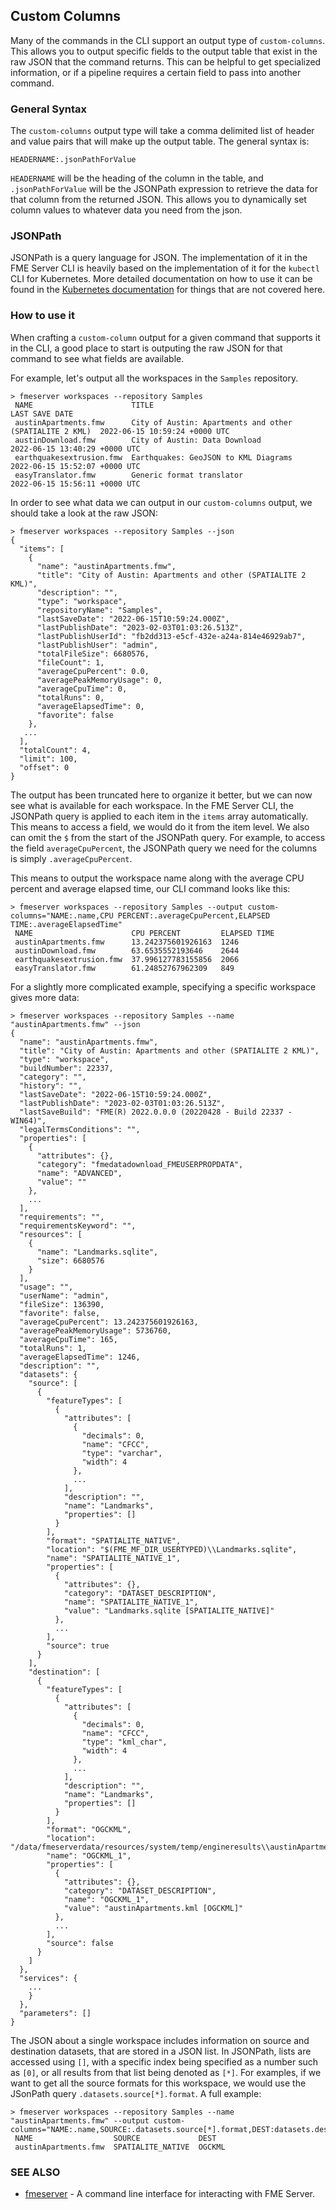 ## Custom Columns

Many of the commands in the CLI support an output type of `custom-columns`. This allows you to output specific fields to the output table that exist in the raw JSON that the command returns. This can be helpful to get specialized information, or if a pipeline requires a certain field to pass into another command.

### General Syntax

The `custom-columns` output type will take a comma delimited list of header and value pairs that will make up the output table. The general syntax is:
```
HEADERNAME:.jsonPathForValue
```
`HEADERNAME` will be the heading of the column in the table, and `.jsonPathForValue` will be the JSONPath expression to retrieve the data for that column from the returned JSON. This allows you to dynamically set column values to whatever data you need from the json.

### JSONPath

JSONPath is a query language for JSON. The implementation of it in the FME Server CLI is heavily based on the implementation of it for the `kubectl` CLI for Kubernetes. More detailed documentation on how to use it can be found in the [Kubernetes documentation](https://kubernetes.io/docs/reference/kubectl/jsonpath/) for things that are not covered here.

### How to use it

When crafting a `custom-column` output for a given command that supports it in the CLI, a good place to start is outputing the raw JSON for that command to see what fields are available.

For example, let's output all the workspaces in the `Samples` repository.

```
> fmeserver workspaces --repository Samples
 NAME                      TITLE                                                    LAST SAVE DATE                
 austinApartments.fmw      City of Austin: Apartments and other (SPATIALITE 2 KML)  2022-06-15 10:59:24 +0000 UTC 
 austinDownload.fmw        City of Austin: Data Download                            2022-06-15 13:40:29 +0000 UTC 
 earthquakesextrusion.fmw  Earthquakes: GeoJSON to KML Diagrams                     2022-06-15 15:52:07 +0000 UTC 
 easyTranslator.fmw        Generic format translator                                2022-06-15 15:56:11 +0000 UTC
```
In order to see what data we can output in our `custom-columns` output, we should take a look at the raw JSON:
```
> fmeserver workspaces --repository Samples --json
{
  "items": [
    {
      "name": "austinApartments.fmw",
      "title": "City of Austin: Apartments and other (SPATIALITE 2 KML)",
      "description": "",
      "type": "workspace",
      "repositoryName": "Samples",
      "lastSaveDate": "2022-06-15T10:59:24.000Z",
      "lastPublishDate": "2023-02-03T01:03:26.513Z",
      "lastPublishUserId": "fb2dd313-e5cf-432e-a24a-814e46929ab7",
      "lastPublishUser": "admin",
      "totalFileSize": 6680576,
      "fileCount": 1,
      "averageCpuPercent": 0.0,
      "averagePeakMemoryUsage": 0,
      "averageCpuTime": 0,
      "totalRuns": 0,
      "averageElapsedTime": 0,
      "favorite": false
    },
   ...
  ],
  "totalCount": 4,
  "limit": 100,
  "offset": 0
}
```
The output has been truncated here to organize it better, but we can now see what is available for each workspace. In the FME Server CLI, the JSONPath query is applied to each item in the `items` array automatically. This means to access a field, we would do it from the item level. We also can omit the `$` from the start of the JSONPath query. For example, to access the field `averageCpuPercent`, the JSONPath query we need for the columns is simply `.averageCpuPercent`.

This means to output the workspace name along with the average CPU percent and average elapsed time, our CLI command looks like this:
```
> fmeserver workspaces --repository Samples --output custom-columns="NAME:.name,CPU PERCENT:.averageCpuPercent,ELAPSED TIME:.averageElapsedTime"
 NAME                      CPU PERCENT         ELAPSED TIME 
 austinApartments.fmw      13.242375601926163  1246         
 austinDownload.fmw        63.6535552193646    2644         
 earthquakesextrusion.fmw  37.996127783155856  2066         
 easyTranslator.fmw        61.24852767962309   849
```

For a slightly more complicated example, specifying a specific workspace gives more data:
```
> fmeserver workspaces --repository Samples --name "austinApartments.fmw" --json
{
  "name": "austinApartments.fmw",
  "title": "City of Austin: Apartments and other (SPATIALITE 2 KML)",
  "type": "workspace",
  "buildNumber": 22337,
  "category": "",
  "history": "",
  "lastSaveDate": "2022-06-15T10:59:24.000Z",
  "lastPublishDate": "2023-02-03T01:03:26.513Z",
  "lastSaveBuild": "FME(R) 2022.0.0.0 (20220428 - Build 22337 - WIN64)",
  "legalTermsConditions": "",
  "properties": [
    {
      "attributes": {},
      "category": "fmedatadownload_FMEUSERPROPDATA",
      "name": "ADVANCED",
      "value": ""
    },
    ...
  ],
  "requirements": "",
  "requirementsKeyword": "",
  "resources": [
    {
      "name": "Landmarks.sqlite",
      "size": 6680576
    }
  ],
  "usage": "",
  "userName": "admin",
  "fileSize": 136390,
  "favorite": false,
  "averageCpuPercent": 13.242375601926163,
  "averagePeakMemoryUsage": 5736760,
  "averageCpuTime": 165,
  "totalRuns": 1,
  "averageElapsedTime": 1246,
  "description": "",
  "datasets": {
    "source": [
      {
        "featureTypes": [
          {
            "attributes": [
              {
                "decimals": 0,
                "name": "CFCC",
                "type": "varchar",
                "width": 4
              },
              ...
            ],
            "description": "",
            "name": "Landmarks",
            "properties": []
          }
        ],
        "format": "SPATIALITE_NATIVE",
        "location": "$(FME_MF_DIR_USERTYPED)\\Landmarks.sqlite",
        "name": "SPATIALITE_NATIVE_1",
        "properties": [
          {
            "attributes": {},
            "category": "DATASET_DESCRIPTION",
            "name": "SPATIALITE_NATIVE_1",
            "value": "Landmarks.sqlite [SPATIALITE_NATIVE]"
          },
          ...
        ],
        "source": true
      }
    ],
    "destination": [
      {
        "featureTypes": [
          {
            "attributes": [
              {
                "decimals": 0,
                "name": "CFCC",
                "type": "kml_char",
                "width": 4
              },
              ...
            ],
            "description": "",
            "name": "Landmarks",
            "properties": []
          }
        ],
        "format": "OGCKML",
        "location": "/data/fmeserverdata/resources/system/temp/engineresults\\austinApartments.kml",
        "name": "OGCKML_1",
        "properties": [
          {
            "attributes": {},
            "category": "DATASET_DESCRIPTION",
            "name": "OGCKML_1",
            "value": "austinApartments.kml [OGCKML]"
          },
          ...
        ],
        "source": false
      }
    ]
  },
  "services": {
    ...
    }
  },
  "parameters": []
}
```

The JSON about a single workspace includes information on source and destination datasets, that are stored in a JSON list. In JSONPath, lists are accessed using `[]`, with a specific index being specified as a number such as `[0]`, or all results from that list being denoted as `[*]`. For examples, if we want to get all the source formats for this workspace, we would use the JSonPath query `.datasets.source[*].format`. A full example:

```
> fmeserver workspaces --repository Samples --name "austinApartments.fmw" --output custom-columns="NAME:.name,SOURCE:.datasets.source[*].format,DEST:datasets.destination[*].format"
 NAME                  SOURCE             DEST   
 austinApartments.fmw  SPATIALITE_NATIVE  OGCKML
```

### SEE ALSO

* [fmeserver](fmeserver.md)	 - A command line interface for interacting with FME Server.


